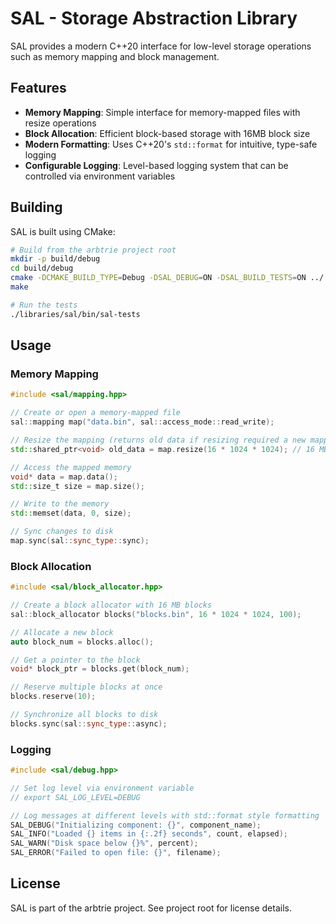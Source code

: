 # SAL - Storage Abstraction Library

SAL provides a modern C++20 interface for low-level storage operations such as memory mapping and block management. 

## Features

- **Memory Mapping**: Simple interface for memory-mapped files with resize operations
- **Block Allocation**: Efficient block-based storage with 16MB block size
- **Modern Formatting**: Uses C++20's `std::format` for intuitive, type-safe logging
- **Configurable Logging**: Level-based logging system that can be controlled via environment variables

## Building

SAL is built using CMake:

```bash
# Build from the arbtrie project root
mkdir -p build/debug
cd build/debug
cmake -DCMAKE_BUILD_TYPE=Debug -DSAL_DEBUG=ON -DSAL_BUILD_TESTS=ON ../..
make

# Run the tests
./libraries/sal/bin/sal-tests
```

## Usage

### Memory Mapping

```cpp
#include <sal/mapping.hpp>

// Create or open a memory-mapped file
sal::mapping map("data.bin", sal::access_mode::read_write);

// Resize the mapping (returns old data if resizing required a new mapping)
std::shared_ptr<void> old_data = map.resize(16 * 1024 * 1024); // 16 MB

// Access the mapped memory
void* data = map.data();
std::size_t size = map.size();

// Write to the memory
std::memset(data, 0, size);

// Sync changes to disk
map.sync(sal::sync_type::sync);
```

### Block Allocation

```cpp
#include <sal/block_allocator.hpp>

// Create a block allocator with 16 MB blocks
sal::block_allocator blocks("blocks.bin", 16 * 1024 * 1024, 100);

// Allocate a new block
auto block_num = blocks.alloc();

// Get a pointer to the block
void* block_ptr = blocks.get(block_num);

// Reserve multiple blocks at once
blocks.reserve(10);

// Synchronize all blocks to disk
blocks.sync(sal::sync_type::async);
```

### Logging

```cpp
#include <sal/debug.hpp>

// Set log level via environment variable
// export SAL_LOG_LEVEL=DEBUG

// Log messages at different levels with std::format style formatting
SAL_DEBUG("Initializing component: {}", component_name);
SAL_INFO("Loaded {} items in {:.2f} seconds", count, elapsed);
SAL_WARN("Disk space below {}%", percent);
SAL_ERROR("Failed to open file: {}", filename);
```

## License

SAL is part of the arbtrie project. See project root for license details. 